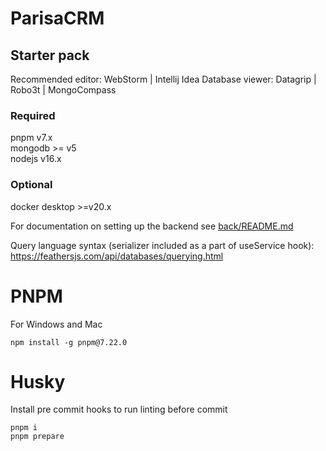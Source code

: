 # ParisaCRM

## Starter pack
Recommended editor: WebStorm | Intellij Idea
Database viewer: Datagrip | Robo3t | MongoCompass

### Required
pnpm v7.x\
mongodb >= v5\
nodejs v16.x

### Optional
docker desktop >=v20.x


For documentation on setting up the backend see [back/README.md](https://github.com/apollo-studios/parisa/tree/main/back)

Query language syntax (serializer included as a part of useService hook): https://feathersjs.com/api/databases/querying.html

# PNPM
For Windows and Mac
```shell
npm install -g pnpm@7.22.0
```

# Husky
Install pre commit hooks to run linting before commit
```shell
pnpm i
pnpm prepare
```

